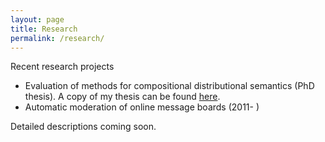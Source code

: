 ```yaml
---
layout: page
title: Research
permalink: /research/
---
```


Recent research projects

 - Evaluation of methods for compositional distributional semantics (PhD thesis). A copy of my thesis can be found [here](https://www.dropbox.com/s/lw1f8ip2ujosplm/thesis.pdf?dl=0).
 - Automatic moderation of online message boards (2011- )

Detailed descriptions coming soon.
